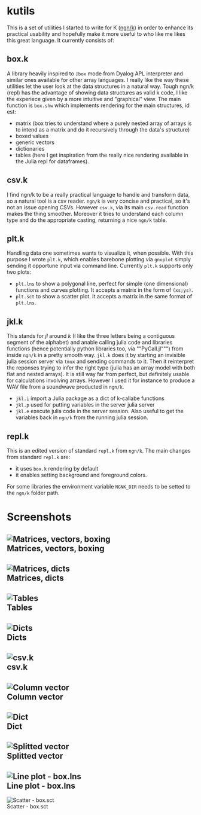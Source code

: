 # kutils
This is a set of utilities I started to write for K ([ngn/k](https://codeberg.org/ngn/k)) in order to enhance its practical usability and hopefully make it more useful to who like me likes this great language. It currently consists of:

## box.k
A library heavily inspired to ```]box``` mode from Dyalog APL interpreter and similar ones available for other array languages. I really like the way these utilities let the user look at the data structures in a natural way. Tough ngn/k (repl) has the advantage of showing data structures as valid k code, I like the experiece given by a more intuitive and "graphical" view. The main function is ```box.shw``` which implements rendering for the main structures, id est:
- matrix (box tries to understand where a purely nested array of arrays is to intend as a matrix and do it recursively through the data's structure)
- boxed values
- generic vectors
- dictionaries
- tables (here I get inspiration from the really nice rendering available in the Julia repl for dataframes).

## csv.k
I find ngn/k to be a really practical language to handle and transform data, so a natural tool is a csv reader. ```ngn/k``` is very concise and practical, so it's not an issue opening CSVs. However ```csv.k```, via its main ```csv.read``` function makes the thing smoother. Moreover it tries to understand each column type and do the appropriate casting, returning a nice ```ngn/k``` table.

## plt.k
Handling data one sometimes wants to visualize it, when possible. With this purpose I wrote ```plt.k```, which enables barebone plotting via ```gnuplot``` simply sending it opportune input via command line. Currently ```plt.k``` supports only two plots:
- ```plt.lns``` to show a polygonal line, perfect for simple (one dimensional) functions and curves plotting. It accepts a matrix in the form of ```(xs;ys)```.
- ```plt.sct``` to show a scatter plot. It accepts a matrix in the same format of ```plt.lns```.

## jkl.k
This stands for _jl_ around _k_ (I like the three letters being a contiguous segment of the alphabet) and anable calling julia code and libraries functions (hence potentially python libraries too, via ""PyCall.jl""") from inside ```ngn/k``` in a pretty smooth way. ```jkl.k``` does it by starting an invisible julia session server via ```tmux``` and sending commands to it. Then it reinterpret
the reponses trying to infer the right type (julia has an array model with both flat and nested arrays).
It is still way far from perfect, but definitely usable for calculations involving arrays. However I used it for instance to produce a WAV file from a soundwave producted in ```ngn/k```.
- ```jkl.i``` import a Julia package as a dict of k-callabe functions
- ```jkl.p``` used for putting variables in the server julia server
- ```jkl.e``` execute julia code in the server session. Also useful to get the variables back in ```ngn/k``` from the running julia session.

## repl.k
This is an edited version of standard ```repl.k``` from ```ngn/k```. The main changes from standard ```repl.k``` are:
- it uses ```box.k``` rendering by default
- it enables setting background and foreground colors.

For some libraries the environment variable ```NGNK_DIR``` needs to be setted to the ```ngn/k``` folder path.

# Screenshots
![Matrices, vectors, boxing](imgs/A.png)
<br>
Matrices, vectors, boxing
---
![Matrices, dicts](imgs/B.png)
<br>
Matrices, dicts
---
![Tables](imgs/B1.png)
<br>
Tables
---
![Dicts](imgs/C.png)
<br>
Dicts
---
![csv.k](imgs/iris1.png)
<br>
csv.k
---
![Column vector](imgs/iris2.png)
<br>
Column vector
---
![Dict](imgs/iris3.png)
<br>
Dict
---
![Splitted vector](imgs/iris4.png)
<br>
Splitted vector
---
![Line plot - box.lns](imgs/lns.png)
<br>
Line plot - box.lns
---
![Scatter - box.sct](imgs/sct.png)
<br>
Scatter - box.sct